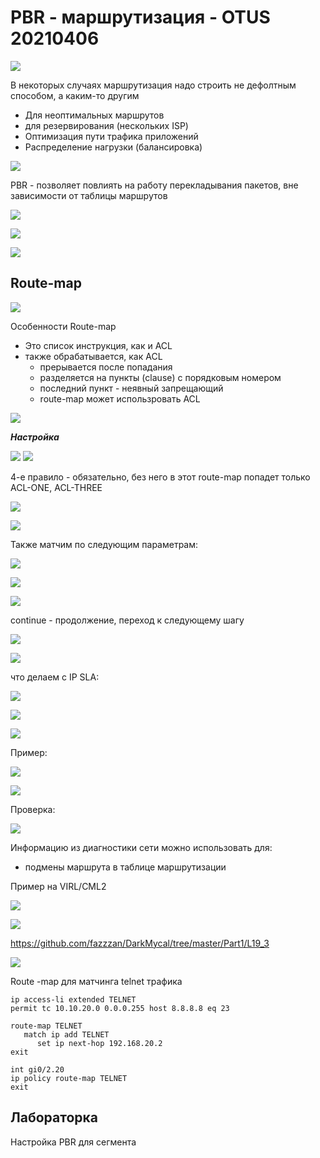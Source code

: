# PBR - маршрутизация - OTUS 20210406

![](pictures/01.jpg)

В некоторых случаях маршрутизация надо строить не дефолтным способом, а каким-то другим
- Для неоптимальных маршрутов
- для резервирования (нескольких ISP)
- Оптимизация пути трафика приложений
- Распределение нагрузки (балансировка)

![](pictures/02.jpg)

PBR - позволяет повлиять на работу перекладывания пакетов, вне зависимости от таблицы маршрутов

![](pictures/04.jpg)

![](pictures/03.jpg)

![](pictures/05.jpg)

## Route-map

![](pictures/06.jpg)

Особенности Route-map
- Это список инструкция, как и ACL
- также обрабатывается, как ACL 
   - прерывается после попадания
   - разделяется на пункты (clause) с порядковым номером
   - последний пункт - неявный запрещающий
   - route-map может использровать ACL

![](pictures/07.jpg)

___Настройка___

![](pictures/08.jpg)
![](pictures/09.jpg)

4-е правило - обязательно, без него в этот route-map попадет только ACL-ONE, ACL-THREE

![](pictures/10.jpg)

![](pictures/11.jpg)

Также матчим по следующим параметрам:

![](pictures/12.jpg)

![](pictures/13.jpg)



![](pictures/14.jpg)

continue - продолжение, переход к следующему шагу

![](pictures/15.jpg)

![](pictures/16.jpg)

что делаем с IP SLA:

![](pictures/17.jpg)

![](pictures/18.jpg)

![](pictures/19.jpg)

Пример:

![](pictures/20.jpg)

![](pictures/21.jpg)

Проверка:

![](pictures/22.jpg)

Информацию из диагностики сети можно использовать для:
- подмены маршрута в таблице маршрутизации

Пример на VIRL/CML2

![](pictures/23.jpg)

![](pictures/24.jpg)

https://github.com/fazzzan/DarkMycal/tree/master/Part1/L19_3

![](pictures/25.jpg)

Route -map для матчинга telnet трафика
```
ip access-li extended TELNET
permit tc 10.10.20.0 0.0.0.255 host 8.8.8.8 eq 23

route-map TELNET
   match ip add TELNET
      set ip next-hop 192.168.20.2
exit

int gi0/2.20
ip policy route-map TELNET
exit

```

## Лабораторка
Настройка PBR для сегмента